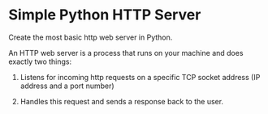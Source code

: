 # Simple Python HTTP Server
Create the most basic http web server in Python.

An HTTP web server is a process that runs on your machine and does exactly two things:

1. Listens for incoming http requests on a specific TCP socket address (IP address and a port number)

2. Handles this request and sends a response back to the user.
